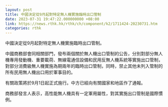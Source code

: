 ```yaml
---
layout: post
title: 中國決定從9月起對特定無人機實施臨時出口管制
date: 2023-07-31 19:47:22.000000000 +08:00
link: https://news.rthk.hk/rthk/ch/component/k2/1711424-20230731.htm
categories: rthk
---
```


中國決定從9月起對特定無人機實施臨時出口管制。

中國商務部會同相關部門，發布兩個關於無人機出口管制的公告，分別對部分無人機專用發動機、重要載荷、無線電通信設備和民用反無人機系統等實施出口管制，對部分消費級無人機實施為期兩年的臨時出口管制，同時，禁止其他未列入管制的所有民用無人機出口用於軍事目的。

有關政策將於9月1日起正式施行。中方已經向有關國家和地區作了通報。

商務部發言人表示，高性能無人機具有一定軍用屬性，對其實施出口管制是國際慣例。
